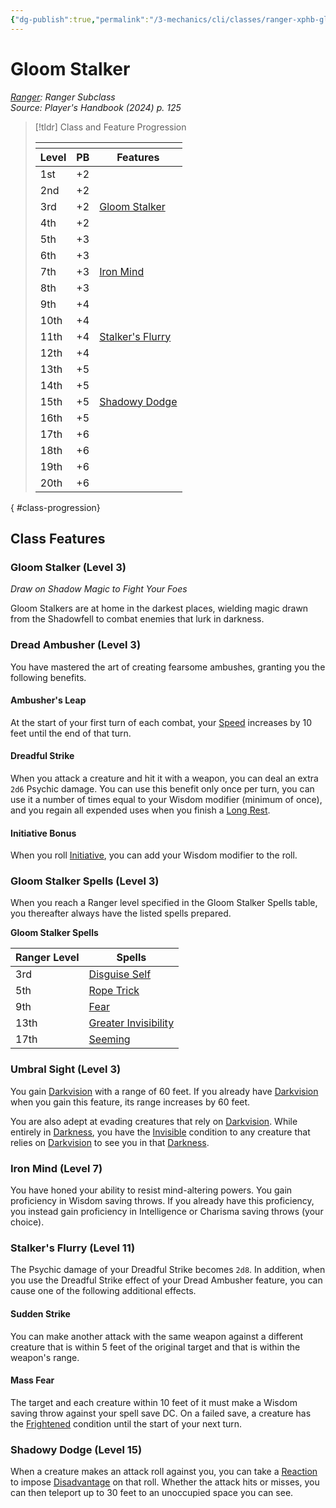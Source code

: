 ```yaml
---
{"dg-publish":true,"permalink":"/3-mechanics/cli/classes/ranger-xphb-gloom-stalker-xphb/","tags":["ttrpg-cli/compendium/src/5e/xphb","ttrpg-cli/subclass/ranger/gloom-stalker"],"noteIcon":""}
---
```


# Gloom Stalker
*[Ranger](./ranger-xphb.md): Ranger Subclass*  
*Source: Player's Handbook (2024) p. 125*  

> [!tldr] Class and Feature Progression
> 
> <table class="class-progression">
> <thead>
> <tr><th colspan='3'></th></tr>
> <tr class="class-progression"><th class"level">Level</th><th class"pb">PB</th><th class"feature">Features</th></tr>
> </thead><tbody>
> <tr class="class-progression"><td class"level">1st</td><td class"pb">+2</td><td class"feature"></td></tr>
> <tr class="class-progression"><td class"level">2nd</td><td class"pb">+2</td><td class"feature"></td></tr>
> <tr class="class-progression"><td class"level">3rd</td><td class"pb">+2</td><td class"feature"><a href='#Gloom Stalker (Level 3)' class='internal-link'>Gloom Stalker</a></td></tr>
> <tr class="class-progression"><td class"level">4th</td><td class"pb">+2</td><td class"feature"></td></tr>
> <tr class="class-progression"><td class"level">5th</td><td class"pb">+3</td><td class"feature"></td></tr>
> <tr class="class-progression"><td class"level">6th</td><td class"pb">+3</td><td class"feature"></td></tr>
> <tr class="class-progression"><td class"level">7th</td><td class"pb">+3</td><td class"feature"><a href='#Iron Mind (Level 7)' class='internal-link'>Iron Mind</a></td></tr>
> <tr class="class-progression"><td class"level">8th</td><td class"pb">+3</td><td class"feature"></td></tr>
> <tr class="class-progression"><td class"level">9th</td><td class"pb">+4</td><td class"feature"></td></tr>
> <tr class="class-progression"><td class"level">10th</td><td class"pb">+4</td><td class"feature"></td></tr>
> <tr class="class-progression"><td class"level">11th</td><td class"pb">+4</td><td class"feature"><a href='#Stalker's Flurry (Level 11)' class='internal-link'>Stalker's Flurry</a></td></tr>
> <tr class="class-progression"><td class"level">12th</td><td class"pb">+4</td><td class"feature"></td></tr>
> <tr class="class-progression"><td class"level">13th</td><td class"pb">+5</td><td class"feature"></td></tr>
> <tr class="class-progression"><td class"level">14th</td><td class"pb">+5</td><td class"feature"></td></tr>
> <tr class="class-progression"><td class"level">15th</td><td class"pb">+5</td><td class"feature"><a href='#Shadowy Dodge (Level 15)' class='internal-link'>Shadowy Dodge</a></td></tr>
> <tr class="class-progression"><td class"level">16th</td><td class"pb">+5</td><td class"feature"></td></tr>
> <tr class="class-progression"><td class"level">17th</td><td class"pb">+6</td><td class"feature"></td></tr>
> <tr class="class-progression"><td class"level">18th</td><td class"pb">+6</td><td class"feature"></td></tr>
> <tr class="class-progression"><td class"level">19th</td><td class"pb">+6</td><td class"feature"></td></tr>
> <tr class="class-progression"><td class"level">20th</td><td class"pb">+6</td><td class"feature"></td></tr>
> </tbody></table>
{ #class-progression}




## Class Features

### Gloom Stalker (Level 3)

*Draw on Shadow Magic to Fight Your Foes*

Gloom Stalkers are at home in the darkest places, wielding magic drawn from the Shadowfell to combat enemies that lurk in darkness.

### Dread Ambusher (Level 3)

You have mastered the art of creating fearsome ambushes, granting you the following benefits.

#### Ambusher's Leap

At the start of your first turn of each combat, your [Speed](3-Mechanics/CLI/rules/variant-rules/speed-xphb.md) increases by 10 feet until the end of that turn.

#### Dreadful Strike

When you attack a creature and hit it with a weapon, you can deal an extra `2d6` Psychic damage. You can use this benefit only once per turn, you can use it a number of times equal to your Wisdom modifier (minimum of once), and you regain all expended uses when you finish a [Long Rest](3-Mechanics/CLI/rules/variant-rules/long-rest-xphb.md).

#### Initiative Bonus

When you roll [Initiative](3-Mechanics/CLI/rules/variant-rules/initiative-xphb.md), you can add your Wisdom modifier to the roll.

### Gloom Stalker Spells (Level 3)

When you reach a Ranger level specified in the Gloom Stalker Spells table, you thereafter always have the listed spells prepared.

**Gloom Stalker Spells**

| Ranger Level | Spells |
|--------------|--------|
| 3rd | [Disguise Self](3-Mechanics/CLI/spells/disguise-self-xphb.md) |
| 5th | [Rope Trick](3-Mechanics/CLI/spells/rope-trick-xphb.md) |
| 9th | [Fear](3-Mechanics/CLI/spells/fear-xphb.md) |
| 13th | [Greater Invisibility](3-Mechanics/CLI/spells/greater-invisibility-xphb.md) |
| 17th | [Seeming](3-Mechanics/CLI/spells/seeming-xphb.md) |{ #gloom-stalker-spells}


### Umbral Sight (Level 3)

You gain [Darkvision](3-Mechanics/CLI/rules/senses.md#Darkvision) with a range of 60 feet. If you already have [Darkvision](3-Mechanics/CLI/rules/senses.md#Darkvision) when you gain this feature, its range increases by 60 feet.

You are also adept at evading creatures that rely on [Darkvision](3-Mechanics/CLI/rules/senses.md#Darkvision). While entirely in [Darkness](3-Mechanics/CLI/rules/variant-rules/darkness-xphb.md), you have the [Invisible](3-Mechanics/CLI/rules/conditions.md#Invisible) condition to any creature that relies on [Darkvision](3-Mechanics/CLI/rules/senses.md#Darkvision) to see you in that [Darkness](3-Mechanics/CLI/rules/variant-rules/darkness-xphb.md).

### Iron Mind (Level 7)

You have honed your ability to resist mind-altering powers. You gain proficiency in Wisdom saving throws. If you already have this proficiency, you instead gain proficiency in Intelligence or Charisma saving throws (your choice).

### Stalker's Flurry (Level 11)

The Psychic damage of your Dreadful Strike becomes `2d8`. In addition, when you use the Dreadful Strike effect of your Dread Ambusher feature, you can cause one of the following additional effects.

#### Sudden Strike

You can make another attack with the same weapon against a different creature that is within 5 feet of the original target and that is within the weapon's range.

#### Mass Fear

The target and each creature within 10 feet of it must make a Wisdom saving throw against your spell save DC. On a failed save, a creature has the [Frightened](3-Mechanics/CLI/rules/conditions.md#Frightened) condition until the start of your next turn.

### Shadowy Dodge (Level 15)

When a creature makes an attack roll against you, you can take a [Reaction](3-Mechanics/CLI/rules/variant-rules/reaction-xphb.md) to impose [Disadvantage](3-Mechanics/CLI/rules/variant-rules/disadvantage-xphb.md) on that roll. Whether the attack hits or misses, you can then teleport up to 30 feet to an unoccupied space you can see.